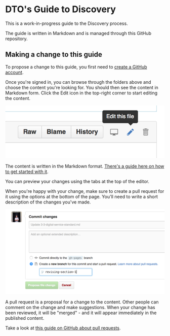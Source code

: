 # DTO's Guide to Discovery

This is a work-in-progress guide to the Discovery process.

The guide is written in Markdown and is managed through this GitHub repository.

## Making a change to this guide

To propose a change to this guide, you first need to [create a GitHub account](https://github.com/join).

Once you're signed in, you can browse through the folders above and choose the content you're looking for. You should then see the content in Markdown form. Click the Edit icon in the top-right corner to start editing the content.

![](https://raw.githubusercontent.com/AusDTO/discovery-guide/gh-pages/_docs/edit-link.png)

The content is written in the Markdown format. [There's a guide here on how to get started with it](https://guides.github.com/features/mastering-markdown/).

You can preview your changes using the tabs at the top of the editor.

When you're happy with your change, make sure to create a pull request for it using the options at the bottom of the page. You'll need to write a short description of the changes you've made.

![](https://raw.githubusercontent.com/AusDTO/discovery-guide/gh-pages/_docs/opening-pull-request.png)

A pull request is a proposal for a change to the content. Other people can comment on the change and make suggestions. When your change has been reviewed, it will be "merged" - and it will appear immediately in the published content.

Take a look at [this guide on GitHub about pull requests](https://help.github.com/articles/using-pull-requests/).
